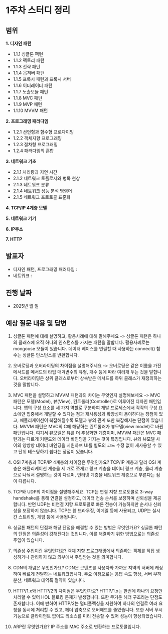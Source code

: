 # 1주차 스터디 정리

## 범위

**1. 디자인 패턴**

- 1.1.1 싱글톤 팩턴
- 1.1.2 팩토리 패턴
- 1.1.3 전략 패턴
- 1.1.4 옵저버 패턴
- 1.1.5 프록시 패턴과 프록시 서버
- 1.1.6 이터레이터 패턴
- 1.1.7 노출모듈 패턴
- 1.1.8 MVC 패턴
- 1.1.9 MVP 패턴
- 1.1.10 MVVM 패턴

**2. 프로그래밍 패러다임**

- 1.2.1 선언형과 함수형 프로다이밍
- 1.2.2 객체지향 프로그래밍
- 1.2.3 절차형 프로그래밍
- 1.2.4 패러다임의 혼합

**3. 네트워크 기초**

- 2.1.1 처리량과 지연 시간
- 2.1.2 네트워크 토폴로지와 병목 현상
- 2.1.3 네트워크 분류
- 2.1.4 네트워크 성능 분석 명령어
- 2.1.5 네트워크 프로토콜 표준화

**4. TCP/IP 4계층 모델**

**5. 네트워크 기기**

**6. IP주소**

**7. HTTP**

## 발표자

- 디자인 패턴, 프로그래밍 패러다임 :
- 네트워크 :

## 진행 날짜

- 2025년 월 일

## 예상 질문 내용 및 답변

1. 싱글톤 패턴에 대해 설명하고, 활용사례에 대해 말해주세요
   -> 싱글톤 패턴은 하나의 클래스에 오직 하나의 인스턴스를 가지는 패턴을 말합니다. 활용사례로는 mongoose 모듈이 있습니다. 데이터 베이스를 연결할 때 사용하는 connect() 함수는 싱글톤 인스턴스를 반환합니다.

2. 오버로딩과 오버라이딩의 차이점을 설명해주세요
   -> 오버로딩은 같은 이름을 가진 메서드를 메서드의 타입 매겨변수의 유형, 개수 등에 따라 여러개 두는 것을 말합니다. 오버라이딩은 상위 클래스로부터 상속받은 메서드를 하위 클래스가 재정의하는 것을 말합니다.

3. MVC 패턴을 설명하고 MVVM 패턴과의 차이는 무엇인지 설명해보세요
   -> MVC 패턴은 모델(Model), 뷰(View), 컨트롤러(Controller)로 이루어진 디자인 패턴입니다. 앱의 구성 요소를 세 가지 역할로 구분하여 개발 프로세스에서 각각의 구성 요소에만 집중해서 개발할 수 있다는 점과 재사용성과 확장성이 용이하다는 장점이 있고, 애플리케이션이 복잡해질수록 모델과 뷰의 관계 또한 복잡해지는 단점이 있습니다.
   MVVM 패턴은 MVC의 C에 해당하는 컨트롤러가 뷰모델(view model)로 바뀐 패턴입니다. 여기서 뷰모델은 뷰를 더 추상화한 계층이며, MVVM 패턴은 MVC 패턴과는 다르게 커맨드와 데이터 바인딩을 가지는 것이 특징입니다. 뷰와 뷰모델 사이의 양방향 데이터 바인딩을 지원하며 UI를 별도의 코드 수정 없이 재사용할 수 있고 단위 테스팅하기 쉽다는 장점이 있습니다.

4. OSI 7계층과 TCP/IP 4계층의 차이점은 무엇인가요?
   TCP/IP 계층과 달리 OSI 계층은 애플리케이션 계층을 세 개로 쪼개고 링크 계층을 데이터 링크 계층, 물리 계층으로 나눠서 설명하는 것이 다르며, 인터넷 계층을 네트워크 계층으로 부른다는 점이 다릅니다.

5. TCP와 UDP의 차이점을 설명해주세요.
   TCP는 연결 지향 프로토콜로 3-way handshake를 통해 연결을 설정하고, 데이터 전송 순서를 보장하며 신뢰성을 제공합니다. 반면 UDP는 비연결 지향 프로토콜로 빠른 전송이 가능하지만 순서나 신뢰성을 보장하지 않습니다. TCP는 웹 브라우징, 이메일 등에 사용되고, UDP는 실시간 스트리밍, 게임 등에 사용됩니다.

6. 싱글톤 패턴의 단점과 해당 단점을 해결할 수 있는 방법은 무엇인가요?
   싱글톤 패턴의 단점은 의존성이 강해진다는 것입니다. 이를 해결하기 위한 방법으로는 의존성 주입이 있습니다.

7. 의존성 주입이란 무엇인가요?
   객체 지향 프로그래밍에서 의존하는 객체를 직접 생성하거나 관리하지 않고 외부에서 주입받는 것을 의미합니다.

8. CDN의 개념은 무엇인가요?
   CDN은 콘텐츠를 사용자와 가까운 지역의 서버에 캐싱하여 빠르게 전달하는 네트워크입니다. 주요 이점으로는 응답 속도 향상, 서버 부하 분산, 네트워크 대역폭 절약이 있습니다.

9. HTTP/1.x와 HTTP/2의 차이점은 무엇인가요?
   HTTP/1.x는 한번에 하나의 요청만 처리할 수 있어 HOL 블로킹 문제가 발생합니다. 또한 무거운 헤더 구조라는 단점도 존재합니다. 이에 반하여 HTTP/2는 멀티플렉싱을 지원하여 하나의 연결로 여러 요청을 동시에 처리할 수 있고, 헤더 압축으로 오버헤드를 줄였습니다. 또한 서버 푸시 기능으로 클라이언트 없이도 리소스를 미리 전송할 수 있어 성능이 향상되었습니다.

10. ARP란 무엇인가요?
    IP 주소를 MAC 주소로 변환하는 프로토콜입니다.

